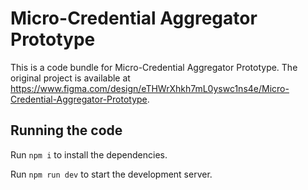 
  # Micro-Credential Aggregator Prototype

  This is a code bundle for Micro-Credential Aggregator Prototype. The original project is available at https://www.figma.com/design/eTHWrXhkh7mL0yswc1ns4e/Micro-Credential-Aggregator-Prototype.

  ## Running the code

  Run `npm i` to install the dependencies.

  Run `npm run dev` to start the development server.
  